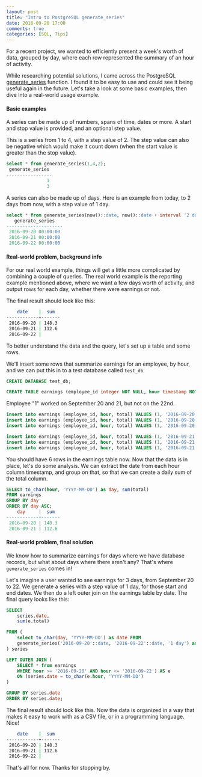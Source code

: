 ```yaml
---
layout: post
title: "Intro to PostgreSQL generate_series"
date: 2016-09-20 17:00
comments: true
categories: [SQL, Tips]
---
```



For a recent project, we wanted to efficiently present a week's worth of data, grouped by day, where each row represented the summary of an hour of activity.

While researching potential solutions, I came across the PostgreSQL [generate_series](https://www.postgresql.org/docs/8.0/static/functions-srf.html) function. I found it to be easy to use and could see it being useful again in the future. Let's take a look at some basic examples, then dive into a real-world usage example.

#### Basic examples

A series can be made up of numbers, spans of time, dates or more. A start and stop value is provided, and an optional step value.

This is a series from 1 to 4, with a step value of 2. The step value can also be negative which would make it count down (when the start value is greater than the stop value).

``` sql
select * from generate_series(1,4,2);
 generate_series
-----------------
               1
               3
```

A series can also be made up of days. Here is an example from today, to 2 days from now, with a step value of 1 day.

``` sql
select * from generate_series(now()::date, now()::date + interval '2 days', '1 day');
   generate_series
---------------------
 2016-09-20 00:00:00
 2016-09-21 00:00:00
 2016-09-22 00:00:00
```

#### Real-world problem, background info

For our real world example, things will get a little more complicated by combining a couple of queries. The real world example is the reporting example mentioned above, where we want a few days worth of activity, and output rows for each day, whether there were earnings or not.

The final result should look like this:

``` bash
    date    |  sum
------------+-------
 2016-09-20 | 148.3
 2016-09-21 | 112.6
 2016-09-22 |
```

To better understand the data and the query, let's set up a table and some rows.

We'll insert some rows that summarize earnings for an employee, by hour, and we can put this in to a test database called `test_db`.

``` sql
CREATE DATABASE test_db;

CREATE TABLE earnings (employee_id integer NOT NULL, hour timestamp NOT NULL, total numeric NOT NULL);
```

Employee "1" worked on September 20 and 21, but not on the 22nd.

``` sql
insert into earnings (employee_id, hour, total) VALUES (1, '2016-09-20 08:00:00', 25.0);
insert into earnings (employee_id, hour, total) VALUES (1, '2016-09-20 09:00:00', 70.3);
insert into earnings (employee_id, hour, total) VALUES (1, '2016-09-20 10:00:00', 53.0);

insert into earnings (employee_id, hour, total) VALUES (1, '2016-09-21 08:00:00', 11.5);
insert into earnings (employee_id, hour, total) VALUES (1, '2016-09-21 09:00:00', 39.7);
insert into earnings (employee_id, hour, total) VALUES (1, '2016-09-21 10:00:00', 61.4);
```

You should have 6 rows in the earnings table now. Now that the data is in place, let's do some analysis. We can extract the date from each hour column timestamp, and group on that, so that we can create a daily sum of the total column.

``` sql
SELECT to_char(hour, 'YYYY-MM-DD') as day, sum(total)
FROM earnings
GROUP BY day
ORDER BY day ASC;
    day     |  sum
------------+-------
 2016-09-20 | 148.3
 2016-09-21 | 112.6
```

#### Real-world problem, final solution

We know how to summarize earnings for days where we have database records, but what about days where there aren't any? That's where `generate_series` comes in!

Let's imagine a user wanted to see earnings for 3 days, from September 20 to 22. We generate a series with a step value of 1 day, for those start and end dates. We then do a left outer join on the earnings table by date. The final query looks like this:


``` sql
SELECT
    series.date,
    sum(e.total)

FROM (
    select to_char(day, 'YYYY-MM-DD') as date FROM
    generate_series('2016-09-20'::date, '2016-09-22'::date, '1 day') as day
) series

LEFT OUTER JOIN (
    SELECT * from earnings
    WHERE hour >= '2016-09-20' AND hour <= '2016-09-22') AS e
    ON (series.date = to_char(e.hour, 'YYYY-MM-DD')
)

GROUP BY series.date
ORDER BY series.date;
```


The final result should look like this. Now the data is organized in a way that makes it easy to work with as a CSV file, or in a programming language. Nice!


``` bash
    date    |  sum
------------+-------
 2016-09-20 | 148.3
 2016-09-21 | 112.6
 2016-09-22 |
```

That's all for now. Thanks for stopping by.